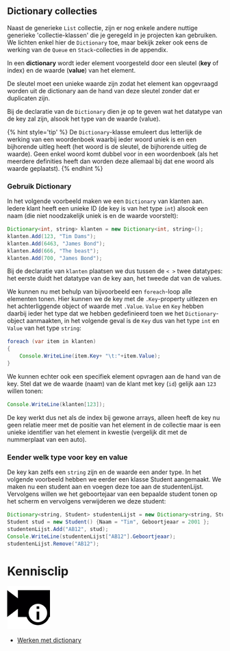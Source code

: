## Dictionary collecties

Naast de generieke ``List`` collectie, zijn er nog enkele andere nuttige generieke 'collectie-klassen' die je geregeld in je projecten kan gebruiken. We lichten enkel hier de ``Dictionary`` toe, maar bekijk zeker ook eens de werking van de ``Queue`` en ``Stack``-collecties in de appendix.

In een **dictionary** wordt ieder element voorgesteld door een sleutel (**key** of index) en de waarde (**value**) van het element. 

De sleutel moet een unieke waarde zijn zodat het element kan opgevraagd worden uit de dictionary aan de hand van deze sleutel zonder dat er duplicaten zijn.


Bij de declaratie van de ``Dictionary`` dien je op te geven wat het datatype van de key zal zijn, alsook het type van de waarde (value). 

{% hint style='tip' %}
De ``Dictionary``-klasse emuleert dus letterlijk de werking van een woordenboek waarbij ieder woord uniek is en een bijhorende uitleg heeft (het woord is de sleutel, de bijhorende uitleg de waarde). 
Geen enkel woord komt dubbel voor in een woordenboek (als het meerdere definities heeft dan worden deze allemaal bij dat ene woord als waarde geplaatst).
{% endhint %}

### Gebruik Dictionary
In het volgende voorbeeld maken we een ``Dictionary`` van klanten aan. Iedere klant heeft een unieke ID (de key is van het type ``int``) alsook een naam (die niet noodzakelijk uniek is en de waarde voorstelt):

```java
Dictionary<int, string> klanten = new Dictionary<int, string>();
klanten.Add(123, "Tim Dams");
klanten.Add(6463, "James Bond");
klanten.Add(666, "The beast");
klanten.Add(700, "James Bond");
``` 

Bij de declaratie van ``klanten`` plaatsen we dus tussen de ``< >`` twee datatypes: het eerste duidt het datatype van de key aan, het tweede dat van de values.

We kunnen nu met behulp van bijvoorbeeld een ``foreach``-loop alle elementen tonen. Hier kunnen we de key met de ``.Key``-property uitlezen en het achterliggende object of waarde met ``.Value``. ``Value`` en ``Key`` hebben daarbij ieder het type dat we hebben gedefinieerd toen we het ``Dictionary``-object aanmaakten, in het volgende geval is de ``Key`` dus van het type ``int`` en ``Value`` van het type ``string``:

```java
foreach (var item in klanten)
{
    Console.WriteLine(item.Key+ "\t:"+item.Value);
}
```

<!---{pagebreak} --->

We kunnen echter ook een specifiek element opvragen aan de hand van de key. Stel dat we de waarde (naam) van de klant met key (``id``) gelijk aan ``123`` willen tonen:

```java
Console.WriteLine(klanten[123]);
```

De key werkt dus net als de index bij gewone arrays, alleen heeft de key nu geen relatie meer met de positie van het element in de collectie maar is een unieke identifier van het element in kwestie (vergelijk dit met de nummerplaat van een auto).

### Eender welk type voor key en value

De key kan zelfs een ``string`` zijn en de waarde een ander type. In het volgende voorbeeld hebben we eerder een klasse Student aangemaakt. We maken nu een student aan en voegen deze toe aan de studentenLijst. Vervolgens willen we het geboortejaar van een bepaalde student tonen op het scherm en vervolgens verwijderen we deze student:

```java
Dictionary<string, Student> studentenLijst = new Dictionary<string, Student>();
Student stud = new Student() {Naam = "Tim", Geboortjeaar = 2001 };
studentenLijst.Add("AB12", stud);
Console.WriteLine(studentenLijst["AB12"].Geboortjeaar);
studentenLijst.Remove("AB12");
```

<!---NOBOOKSTART--->
# Kennisclip
![](../assets/infoclip.png)

* [Werken met dictionary](https://ap.cloud.panopto.eu/Panopto/Pages/Viewer.aspx?id=43e5eb65-6b40-4539-892e-ab9f0093b774)
<!---NOBOOKEND--->